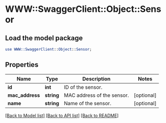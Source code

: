 # WWW::SwaggerClient::Object::Sensor

## Load the model package
```perl
use WWW::SwaggerClient::Object::Sensor;
```

## Properties
Name | Type | Description | Notes
------------ | ------------- | ------------- | -------------
**id** | **int** | ID of the sensor. | 
**mac_address** | **string** | MAC address of the sensor. | [optional] 
**name** | **string** | Name of the sensor. | [optional] 

[[Back to Model list]](../README.md#documentation-for-models) [[Back to API list]](../README.md#documentation-for-api-endpoints) [[Back to README]](../README.md)


